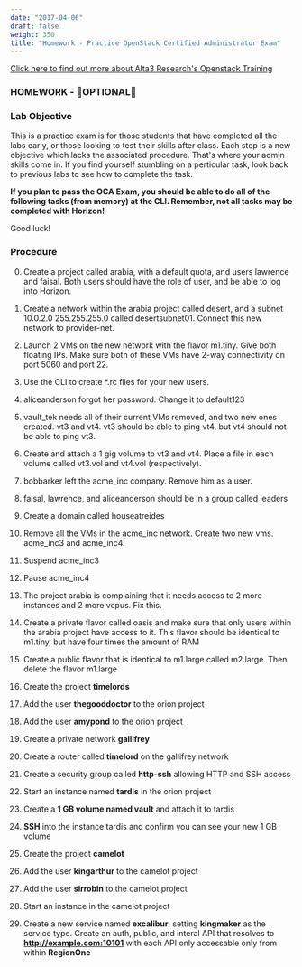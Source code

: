 ```yaml
---
date: "2017-04-06"
draft: false
weight: 350
title: "Homework - Practice OpenStack Certified Administrator Exam"
---
```

[Click here to find out more about Alta3 Research's Openstack Training](https://alta3.com/courses/openstack)

### HOMEWORK - &#x1F680;OPTIONAL&#x1F680;

### Lab Objective

This is a practice exam is for those students that have completed all the labs early, or those looking to test their skills after class. Each step is a new objective which lacks the associated procedure. That's where your admin skills come in. If you find yourself stumbling on a perticular task, look back to previous labs to see how to complete the task.

**If you plan to pass the OCA Exam, you should be able to do all of the following tasks (from memory) at the CLI. Remember, not all tasks may be completed with Horizon!**

Good luck!

### Procedure

0. Create a project called arabia, with a default quota, and users lawrence and faisal. Both users should have the role of user, and be able to log into Horizon.

0. Create a network within the arabia project called desert, and a subnet 10.0.2.0 255.255.255.0 called desertsubnet01. Connect this new network to provider-net.

0. Launch 2 VMs on the new network with the flavor m1.tiny. Give both floating IPs. Make sure both of these VMs have 2-way connectivity on port 5060 and port 22.

0. Use the CLI to create \*.rc files for your new users.

0. aliceanderson forgot her password. Change it to default123

0. vault_tek needs all of their current VMs removed, and two new ones created. vt3 and vt4. vt3 should be able to ping vt4, but vt4 should not be able to ping vt3.

0. Create and attach a 1 gig volume to vt3 and vt4. Place a file in each volume called vt3.vol and vt4.vol (respectively).

0. bobbarker left the acme_inc company. Remove him as a user.

0. faisal, lawrence, and aliceanderson should be in a group called leaders

0. Create a domain called houseatreides

0. Remove all the VMs in the acme_inc network. Create two new vms. acme_inc3 and acme_inc4.

0. Suspend acme_inc3

0. Pause acme_inc4

0. The project arabia is complaining that it needs access to 2 more instances and 2 more vcpus. Fix this.

0. Create a private flavor called oasis and make sure that only users within the arabia project have access to it. This flavor should be identical to m1.tiny, but have four times the amount of RAM

0. Create a public flavor that is identical to m1.large called m2.large. Then delete the flavor m1.large
	
0. Create the project **timelords**

0. Add the user **thegooddoctor** to the orion project

0. Add the user **amypond** to the orion project
		
0. Create a private network **gallifrey**
		
0. Create a router called **timelord** on the gallifrey network
		
0. Create a security group called **http-ssh** allowing HTTP and SSH access

0. Start an instance named **tardis** in the orion project 
		
0. Create a **1 GB volume named vault** and attach it to tardis
		
0. **SSH** into the instance tardis and confirm you can see your new 1 GB volume
	
0. Create the project **camelot**

0. Add the user **kingarthur** to the camelot project

0. Add the user **sirrobin** to the camelot project

0. Start an instance in the camelot project

0. Create a new service named **excalibur**, setting **kingmaker** as the service type. Create an auth, public, and interal API that resolves to **http://example.com:10101** with each API only accessable only from within **RegionOne**  
